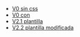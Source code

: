 - [V0 sin css](https://aitor-gr.github.io/aitorgar.github.io/V0/)
- [V0 con](https://aitor-gr.github.io/aitorgar.github.io/V1/)
- [V2.1 plantilla](https://aitor-gr.github.io/aitorgar.github.io/V2.1/)
- [V2.2 plantilla modificada](https://aitor-gr.github.io/aitorgar.github.io/V2.2/)
